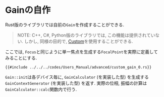 # Gainの自作

Rust版のライブラリでは自前の`Gain`を作成することができる.

> NOTE: C++, C#, Python版のライブラリでは, この機能は提供されていない.
> しかし, 同様の目的で, [Custom](../API/gain/custom.md)を使用することができる.

ここでは, `Focus`と同じように単一焦点を生成する`FocalPoint`を実際に定義してみることにする.

```rust,edition2024
{{#include ../../../codes/Users_Manual/advanced/custom_gain_0.rs}}
```

`Gain::init`は各デバイス毎に, `GainCalculator` (を実装した型) を生成する`GainContextGenerator` (を実装した型) を返す.
実際の位相, 振幅の計算は`GainCalculator::calc`関数内で行う.
